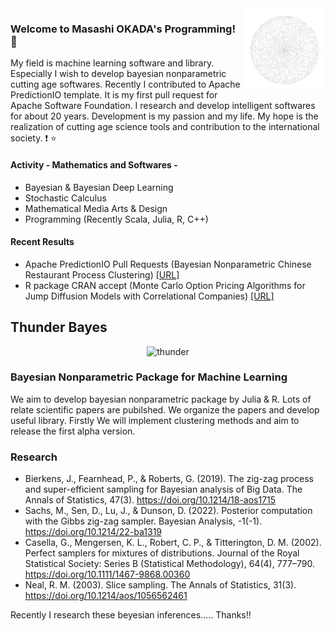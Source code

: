 <img src="https://github.com/jirotubuyaki/jirotubuyaki/blob/main/prefund_color.png" width="26%" align="right">  

### Welcome to Masashi OKADA's Programming! :blue_book:
My field is machine learning software and library. Especially I wish to develop bayesian nonparametric cutting age softwares. Recently I contributed to Apache PredictionIO template. It is my first pull request for Apache Software Foundation. I research and develop intelligent softwares for about 20 years. Development is my passion and my life. My hope is the realization of cutting age science tools and contribution to the international society. :exclamation: :star:

#### Activity - Mathematics and Softwares -
* Bayesian & Bayesian Deep Learning
* Stochastic Calculus
* Mathematical Media Arts & Design
* Programming (Recently Scala, Julia, R, C++)

#### Recent Results
* Apache PredictionIO Pull Requests (Bayesian Nonparametric Chinese Restaurant Process Clustering)  [[URL]](https://github.com/apache/predictionio/pull/458)
* R package CRAN accept (Monte Carlo Option Pricing Algorithms for Jump Diffusion Models with Correlational Companies)  [[URL]](https://cran.r-project.org/web/packages/Jdmbs/index.html)

## Thunder Bayes
<p align="center">
  <img src="https://jirotubuyaki.github.io/gimp/thunder_index.png" width="280px" alt="thunder"/>
</p>

###  Bayesian Nonparametric Package for Machine Learning
We aim to develop bayesian nonparametric package by Julia & R. Lots of relate scientific papers are pubilshed.
We organize the papers and develop useful library. Firstly We will implement clustering methods and aim to release the first alpha version.

### Research
* Bierkens, J., Fearnhead, P., &amp; Roberts, G. (2019). The zig-zag process and super-efficient sampling for Bayesian analysis of Big Data. The Annals of Statistics, 47(3). https://doi.org/10.1214/18-aos1715 
* Sachs, M., Sen, D., Lu, J., &amp; Dunson, D. (2022). Posterior computation with the Gibbs zig-zag sampler. Bayesian Analysis, -1(-1). https://doi.org/10.1214/22-ba1319 
* Casella, G., Mengersen, K. L., Robert, C. P., &amp; Titterington, D. M. (2002). Perfect samplers for mixtures of distributions. Journal of the Royal Statistical Society: Series B (Statistical Methodology), 64(4), 777–790. https://doi.org/10.1111/1467-9868.00360   
* Neal, R. M. (2003). Slice sampling. The Annals of Statistics, 31(3). https://doi.org/10.1214/aos/1056562461  

Recently I research these beyesian inferences.....
Thanks!!

